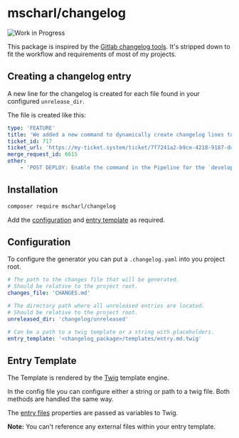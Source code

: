 # mscharl/changelog
![Work in Progress](https://img.shields.io/badge/maintenance-WIP-informational)

This package is inspired by the [Gitlab changelog tools](https://docs.gitlab.com/ce/development/changelog.html). It's stripped down to fit the workflow and requirements of most of my projects.

## Creating a changelog entry

A new line for the changelog is created for each file found in your configured `unrelease_dir`.

The file is created like this:
```yaml
type: 'FEATURE'
title: 'We added a new command to dynamically create changelog lines to avoid merge confilcts between feature branches.'
ticket_id: 717
ticket_url: 'https://my-ticket.system/ticket/7f7241a2-b9ce-4218-9187-ddc58782ba37'
merge_request_id: 6615
other:
    - 'POST DEPLOY: Enable the command in the Pipeline for the `develop` branch'
``` 

## Installation

```bash
composer require mscharl/changelog
```

Add the [configuration](#configuration) and [entry template](#entry-template) as required.

## Configuration
To configure the generator you can put a `.changelog.yaml` into you project root.
```yaml
# The path to the changes file that will be generated.
# Should be relative to the project root.
changes_file: 'CHANGES.md'

# The directory path where all unreleased entries are located.
# Should be relative to the project root.
unreleased_dir: 'changelog/unreleased'

# Can be a path to a twig template or a string with placeholders.
entry_template: '<changelog_package>/templates/entry.md.twig'
```

## Entry Template

The Template is rendered by the [Twig](https://twig.symfony.com) template engine. 

In the config file you can configure either a string or path to a twig file. Both methods are handled the same way.

The [entry files](#creating-a-changelog-entry) properties are passed as variables to Twig.

__Note:__ You can't reference any external files within your entry template.   
